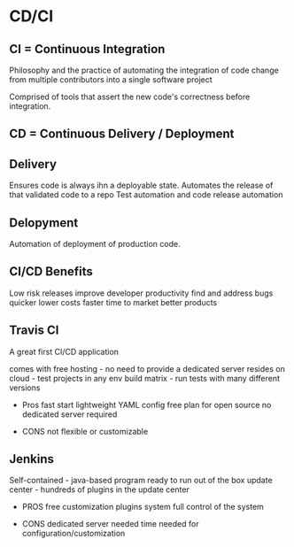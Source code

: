# CD/CI

## CI = Continuous Integration

Philosophy and the practice of automating the integration of code change from multiple contributors into a single software project

Comprised of tools that assert the new code's correctness before integration.

## CD = Continuous Delivery / Deployment

## Delivery

Ensures code is always ihn a deployable state.
Automates the release of that validated code to a repo
Test automation and code release automation

## Delopyment

Automation of deployment of production code.

## CI/CD Benefits

Low risk releases
improve developer productivity
find and address bugs quicker
lower costs
faster time to market
better products

## Travis CI

A great first CI/CD application

comes with free hosting - no need to provide a dedicated server
resides on cloud - test projects in any env
build matrix - run tests with many different versions

- Pros
  fast start
  lightweight YAML config
  free plan for open source
  no dedicated server required

- CONS
  not flexible or customizable

## Jenkins

Self-contained - java-based program ready to run out of the box
update center - hundreds of plugins in the update center

- PROS
  free
  customization plugins system
  full control of the system

- CONS
  dedicated server needed
  time needed for configuration/customization
